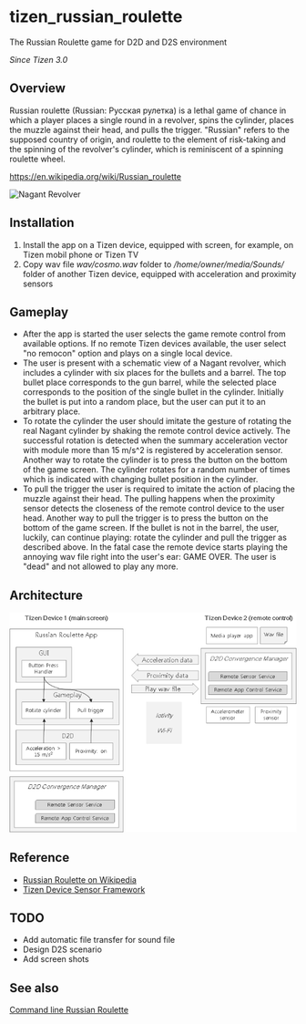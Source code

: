# tizen_russian_roulette
The Russian Roulette game for D2D and D2S environment

*Since Tizen 3.0*

## Overview

Russian roulette (Russian: Русская рулетка) is a lethal game of chance in which a player places a single round in a revolver, spins the cylinder, places the muzzle against their head, and pulls the trigger. "Russian" refers to the supposed country of origin, and roulette to the element of risk-taking and the spinning of the revolver's cylinder, which is reminiscent of a spinning roulette wheel.

https://en.wikipedia.org/wiki/Russian_roulette

![Nagant Revolver](https://upload.wikimedia.org/wikipedia/commons/thumb/a/aa/Nagant_Revolver.jpg/450px-Nagant_Revolver.jpg  "Nagant Revolver")


## Installation

1. Install the app on a Tizen device, equipped with screen, for example, on
Tizen mobil phone or Tizen TV
2. Copy wav file *wav/cosmo.wav* folder to */home/owner/media/Sounds/* folder of
another Tizen device, equipped with acceleration and proximity sensors


## Gameplay

* After the app is started the user selects the game remote control from available
options. If no remote Tizen devices available, the user select "no remocon"
option and plays on a single local device.
* The user is present with a schematic view of a Nagant revolver, which includes
a cylinder with six places for the bullets and a barrel. The top bullet place
corresponds to the gun barrel, while the selected place corresponds to the
position of the single bullet in the cylinder.
Initially the bullet is put into a random place, but the user can put it to an
arbitrary place.
* To rotate the cylinder the user should imitate the gesture of rotating the real
Nagant cylinder by shaking the remote control device actively. The successful
rotation is detected when the summary acceleration vector with module more than
15 m/s^2 is registered by acceleration sensor. Another way to rotate the
cylinder is to press the button on the bottom of the game screen.
The cylinder rotates for a random number of times which is indicated with
changing bullet position in the cylinder.
* To pull the trigger the user is required to imitate the action of placing the
muzzle against their head. The pulling happens when the proximity sensor
detects the closeness of the remote control device to the user head. Another way
to pull the trigger is to press the button on the bottom of the game screen.
If the bullet is not in the barrel, the user, luckily, can continue playing:
rotate the cylinder and pull the trigger as described above.
In the fatal case the remote device starts playing the annoying wav file right
into the user's ear: GAME OVER. The user is "dead" and not allowed to play
any more.


## Architecture

![Architecture](docs/architecture.png "Architecture")

## Reference

* [Russian Roulette on Wikipedia](https://en.wikipedia.org/wiki/Russian_roulette)
* [Tizen Device Sensor Framework](https://developer.tizen.org/development/guides/native-application/location-and-sensors/device-sensors#lin_accelerometer)

## TODO
* Add automatic file transfer for sound file
* Design D2S scenario
* Add screen shots

## See also
[Command line Russian Roulette](https://www.nixcraft.com/lmao-command-line-russian-roulette-for-linux-and-unix-users/295/)
